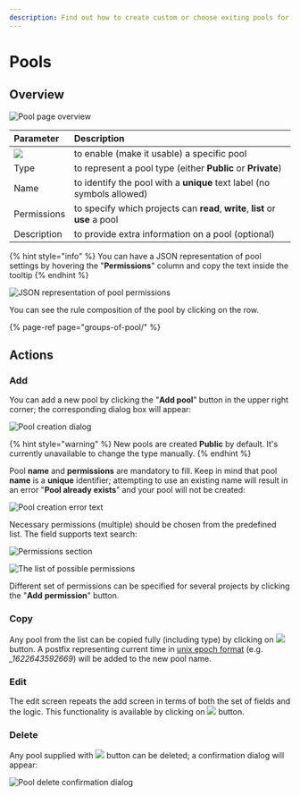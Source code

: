 ```yaml
---
description: Find out how to create custom or choose exiting pools for your project
---
```


# Pools

## Overview

![Pool page overview](../../../.gitbook/assets/screenshot-2021-06-02-at-15.57.16.png)

| Parameter | Description |
| :--- | :--- |
| ![](../../../.gitbook/assets/checkbox.webp) | to enable \(make it usable\) a specific pool |
| Type | to represent a pool type \(either **Public** or **Private**\) |
| Name | to identify the pool with a **unique** text label \(no symbols allowed\) |
| Permissions | to specify which projects can **read**, **write**, **list** or **use** a pool |
| Description | to provide extra information on a pool \(optional\) |

{% hint style="info" %}
You can have a JSON representation of pool settings by hovering the "**Permissions**" column and copy the text inside the tooltip
{% endhint %}

![JSON representation of pool permissions](../../../.gitbook/assets/screenshot-2021-06-02-at-15.57.23.png)

You can see the rule composition of the pool by clicking on the row.

{% page-ref page="groups-of-pool/" %}

## Actions

### Add

You can add a new pool by clicking the "**Add pool**" button in the upper right corner; the corresponding dialog box will appear:

![Pool creation dialog](../../../.gitbook/assets/screenshot-2021-06-02-at-16.49.34.png)

{% hint style="warning" %}
New pools are created **Public** by default. It's currently unavailable to change the type manually.
{% endhint %}

Pool **name** and **permissions** are mandatory to fill. Keep in mind that pool **name** is a **unique** identifier; attempting to use an existing name will result in an error "**Pool already exists**" and your pool will not be created:

![Pool creation error text](../../../.gitbook/assets/screenshot-2021-06-02-at-16.50.49.png)

Necessary permissions \(multiple\) should be chosen from the predefined list. The field supports text search:

![Permissions section](../../../.gitbook/assets/screenshot-2021-06-02-at-16.49.41.png)

![The list of possible permissions](../../../.gitbook/assets/screenshot-2021-06-02-at-16.50.17.png)

Different set of permissions can be specified for several projects by clicking the "**Add** **permission**" button.

### Copy

Any pool from the list can be copied fully \(including type\) by clicking on ![](../../../.gitbook/assets/export_icon.png) button. A postfix representing current time in [unix epoch format](https://en.wikipedia.org/wiki/Unix_time) \(e.g. _\_1622643592669_\) will be added to the new pool name.

### Edit

The edit screen repeats the add screen in terms of both the set of fields and the logic. This functionality is available by clicking on ![](../../../.gitbook/assets/edit_icon.png) button.

### Delete

Any pool supplied with ![](../../../.gitbook/assets/delete_icon.png) button can be deleted; a confirmation dialog will appear:

![Pool delete confirmation dialog](../../../.gitbook/assets/screenshot-2021-06-02-at-17.28.36.png)



